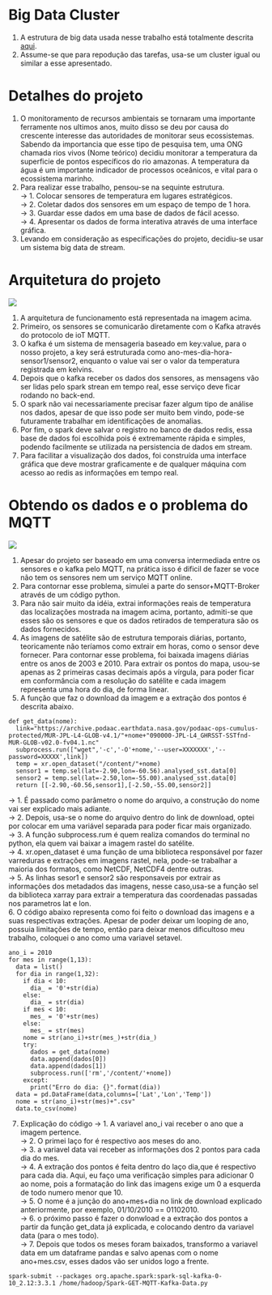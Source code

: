 # Big Data Cluster
1. A estrutura de big data usada nesse trabalho está totalmente descrita [aqui](https://github.com/Antonio-Borges-Rufino/Hadoop_Ecosystem).
2. Assume-se que para repodução das tarefas, usa-se um cluster igual ou similar a esse apresentado.

# Detalhes do projeto
1. O monitoramento de recursos ambientais se tornaram uma importante ferramente nos ultimos anos, muito disso se deu por causa do crescente interesse das autoridades de monitorar seus ecossistemas. Sabendo da importancia que esse tipo de pesquisa tem, uma ONG chamada rios vivos (Nome teórico) decidiu monitorar a temperatura da superficie de pontos específicos do rio amazonas. A temperatura da água é um importante indicador de processos oceânicos, e vital para o ecossistema marinho.
2. Para realizar esse trabalho, pensou-se na sequinte estrutura.  
  -> 1. Colocar sensores de temperatura em lugares estratégicos.   
  -> 2. Coletar dados dos sensores em um espaço de tempo de 1 hora.  
  -> 3. Guardar esse dados em uma base de dados de fácil acesso.  
  -> 4. Apresentar os dados de forma interativa através de uma interface gráfica.
3. Levando em consideração as especificações do projeto, decidiu-se usar um sistema big data de stream.

# Arquitetura do projeto
![](https://github.com/Antonio-Borges-Rufino/IoT_Data_Enginer_Streamin/blob/main/Sensor%201.png)
1. A arquitetura de funcionamento está representada na imagem acima.
2. Primeiro, os sensores se comunicarão diretamente com o Kafka através do protocolo de ioT MQTT.
3. O kafka é um sistema de mensageria baseado em key:value, para o nosso projeto, a key será estruturada como ano-mes-dia-hora-sensor1/sensor2, enquanto o value vai ser o valor da temperatura registrada em kelvins.
4. Depois que o kafka receber os dados dos sensores, as mensagens vão ser lidas pelo spark strean em tempo real, esse serviço deve ficar rodando no back-end.
5. O spark não vai necessariamente precisar fazer algum tipo de análise nos dados, apesar de que isso pode ser muito bem vindo, pode-se futuramente trabalhar em identificações de anomalias.
6. Por fim, o spark deve salvar o registro no banco de dados redis, essa base de dados foi escolhida pois é extremamente rápida e simples, podendo facilmente se utilizada na persistencia de dados em stream.
7. Para facilitar a visualização dos dados, foi construída uma interface gráfica que deve mostrar graficamente e de qualquer máquina com acesso ao redis as informações em tempo real.

# Obtendo os dados e o problema do MQTT
![](https://github.com/Antonio-Borges-Rufino/IoT_Data_Enginer_Streamin/blob/main/SENSOR%201.PNG)
1. Apesar do projeto ser baseado em uma conversa intermediada entre os sensores e o kafka pelo MQTT, na prática isso é dificil de fazer se voce não tem os sensores nem um serviço MQTT online.
2. Para contornar esse problema, simulei a parte do sensor+MQTT-Broker através de um código python.
3. Para não sair muito da idéia, extrai informações reais de temperatura das localizações mostrada na imagem acima, portanto, admiti-se que esses são os sensores e que os dados retirados de temperatura são os dados fornecidos.
4. As imagens de satélite são de estrutura temporais diárias, portanto, teoricamente não teríamos como extrair em horas, como o sensor deve fornecer. Para contornar esse problema, foi baixada imagens diárias entre os anos de 2003 e 2010. Para extrair os pontos do mapa, usou-se apenas as 2 primeiras casas decimais após a vírgula, para poder ficar em conformância com a resolução do satélite e cada imagem representa uma hora do dia, de forma linear.
5. A função que faz o download da imagem e a extração dos pontos é descrita abaixo.
```
def get_data(nome):
  link="https://archive.podaac.earthdata.nasa.gov/podaac-ops-cumulus-protected/MUR-JPL-L4-GLOB-v4.1/"+nome+"090000-JPL-L4_GHRSST-SSTfnd-MUR-GLOB-v02.0-fv04.1.nc"
  subprocess.run(["wget",'-c','-O'+nome,'--user=XXXXXXX','--password=XXXXX',link]) 
  temp = xr.open_dataset("/content/"+nome)
  sensor1 = temp.sel(lat=-2.90,lon=-60.56).analysed_sst.data[0]
  sensor2 = temp.sel(lat=-2.50,lon=-55.00).analysed_sst.data[0]
  return [[-2.90,-60.56,sensor1],[-2.50,-55.00,sensor2]]
```
  -> 1. É passado como parâmetro o nome do arquivo, a construção do nome vai ser explicado mais adiante.  
  -> 2. Depois, usa-se o nome do arquivo dentro do link de download, optei por colocar em uma variável separada para poder ficar mais organizado.  
  -> 3. A função subprocess.rum é quem realiza comandos do terminal no python, ela quem vai baixar a imagem rastel do satélite.  
  -> 4. xr.open_dataset é uma função de uma biblioteca responsável por fazer varreduras e extrações em imagens rastel, nela, pode-se trabalhar a maioria dos formatos,         como NetCDF, NetCDF4 dentre outras.  
  -> 5. As linhas sesor1 e sensor2 são responsaveis por extrair as informações dos metadados das imagens, nesse caso,usa-se a função sel da biblioteca xarray para extrair a temperatura das coordenadas passadas nos parametros lat e lon.    
6. O código abaixo representa como foi feito o download das imagens e a suas respectivas extrações. Apesar de poder deixar um looping de ano, possuia limitações de tempo, então para deixar menos dificultoso meu trabalho, coloquei o ano como uma variavel setavel. 
```
ano_i = 2010
for mes in range(1,13):
  data = list()
  for dia in range(1,32):
    if dia < 10:
      dia_ = '0'+str(dia)
    else:
      dia_ = str(dia)
    if mes < 10:
      mes_ = '0'+str(mes)
    else:
      mes_ = str(mes)
    nome = str(ano_i)+str(mes_)+str(dia_)
    try:
      dados = get_data(nome)
      data.append(dados[0])
      data.append(dados[1])
      subprocess.run(['rm','/content/'+nome])
    except:
      print("Erro do dia: {}".format(dia))
  data = pd.DataFrame(data,columns=['Lat','Lon','Temp'])  
  nome = str(ano_i)+str(mes)+".csv"
  data.to_csv(nome)
```  
7. Explicação do código
  -> 1. A variavel ano_i vai receber o ano que a imagem pertence.  
  -> 2. O primei laço for é respectivo aos meses do ano.  
  -> 3. a variavel data vai receber as informações dos 2 pontos para cada dia do mes.  
  -> 4. A extração dos pontos é feita dentro do laço dia,que é respectivo para cada dia. Aqui, eu faço uma verificação simples para adicionar 0 ao nome, pois a formatação do link das imagens exige um 0 a esquerda de todo numero menor que 10.  
  -> 5. O nome é a junção do ano+mes+dia no link de download explicado anteriormente, por exemplo, 01/10/2010 == 01102010.  
  -> 6. o próximo passo é fazer o donwload e a extração dos pontos a partir da função get_data já explicada, e colocando dentro da variavel data (para o mes todo).  
  -> 7. Depois que todos os meses foram baixados, transformo a variavel data em um dataframe pandas e salvo apenas com o nome ano+mes.csv, esses dados vão ser unidos logo a frente.  

```
spark-submit --packages org.apache.spark:spark-sql-kafka-0-10_2.12:3.3.1 /home/hadoop/Spark-GET-MQTT-Kafka-Data.py
``` 
